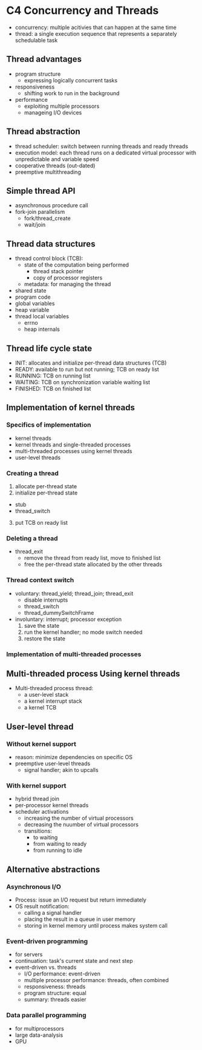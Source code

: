 # C4 Concurrency and Threads
- concurrency: multiple acitivies that can happen at the same time
- thread: a single execution sequence that represents a separately schedulable task

## Thread advantages
- program structure
  - expressing logically concurrent tasks
- responsiveness
  - shifting work to run in the background
- performance
  - exploiting multiple processors
  - manageing I/O devices

## Thread abstraction
- thread scheduler: switch between running threads and ready threads
- execution model: each thread runs on a dedicated virtual processor with unpredictable and variable speed
- cooperative threads (out-dated)
- preemptive multithreading

## Simple thread API
- asynchronous procedure call
- fork-join parallelism
  - fork/thread_create
  - wait/join

## Thread data structures
- thread control block (TCB):
  - state of the computation being performed
    - thread stack pointer
    - copy of processor registers
  - metadata: for managing the thread
-  shared state
  - program code
  - global variables
  - heap variable
- thread local variables
  - errno
  - heap internals

## Thread life cycle state
- INIT: allocates and initialize per-thread data structures (TCB) 
- READY: available to run but not running; TCB on ready list
- RUNNING: TCB on running list
- WAITING: TCB on synchronization variable waiting list
- FINISHED: TCB on finished list

## Implementation of kernel threads
### Specifics of implementation
- kernel threads
- kernel threads and single-threaded processes
- multi-threaded processes using kernel threads
- user-level threads

### Creating a thread
1. allocate per-thread state
2. initialize per-thread state
  - stub
  - thread_switch
3. put TCB on ready list

### Deleting a thread
- thread_exit
  - remove the thread from ready list, move to finished list
  - free the per-thread state allocated by the other threads

### Thread context switch
- voluntary: thread_yield; thread_join; thread_exit
  - disable interrupts
  - thread_switch
  - thread_dummySwitchFrame
- involuntary: interrupt; processor exception
  1. save the state
  2. run the kernel handler; no mode switch needed
  3. restore the state
  
### Implementation of multi-threaded processes 
## Multi-threaded process Using kernel threads
- Multi-threaded process thread:
  - a user-level stack
  - a kernel interrupt stack
  - a kernel TCB

## User-level thread
### Without kernel support
- reason: minimize dependencies on specific OS
- preemptive user-level threads
  - signal handler; akin to upcalls

### With kernel support
- hybrid thread join
- per-processor kernel threads
- scheduler activations
  - increasing the number of virtual processors
  - decreasing the nuumber of virtual processors
  - transitions:
    - to waiting
    - from waiting to ready
    - from running to idle
  
## Alternative abstractions
### Asynchronous I/O
- Process: issue an I/O request but return immediately
- OS result notification:
  - calling a signal handler
  - placing the result in a queue in user memory
  - storing in kernel memory until process makes system call

### Event-driven programming 
- for servers
- continuation: task's current state and next step
- event-driven vs. threads
  - I/O performance: event-driven
  - multiple processor performance: threads, often combined
  - responsiveness: threads
  - program structure: equal
  - summary: threads easier

### Data parallel programming
- for multiprocessors
- large data-analysis
- GPU
